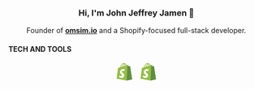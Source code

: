 <!--Name-->

<h3 align="center">
    <strong>Hi, I'm John Jeffrey Jamen 👋</strong>
</h3>

<p align="center">
    Founder of <a href="https://omsim.io"><b>omsim.io</b></a> and a Shopify-focused full-stack developer.
</p>


<!--Tech Stack-->

#### TECH AND TOOLS 

<p align="center">
<img src="assets/shopify.svg" alt="Shopify" width="35"/> &nbsp;
<img src="assets/shopify.svg" alt="Shopify" width="35"/>
</p>